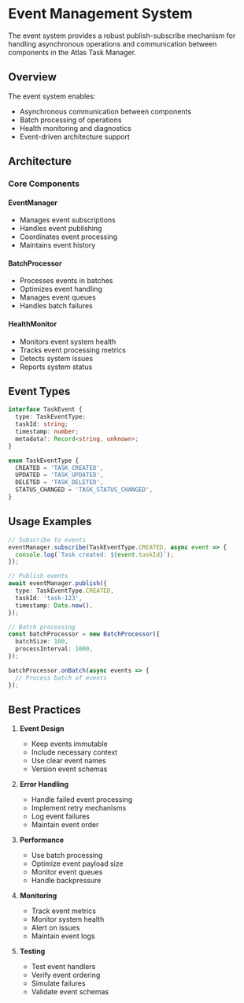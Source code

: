 # Event Management System

The event system provides a robust publish-subscribe mechanism for handling asynchronous operations
and communication between components in the Atlas Task Manager.

## Overview

The event system enables:

- Asynchronous communication between components
- Batch processing of operations
- Health monitoring and diagnostics
- Event-driven architecture support

## Architecture

### Core Components

#### EventManager

- Manages event subscriptions
- Handles event publishing
- Coordinates event processing
- Maintains event history

#### BatchProcessor

- Processes events in batches
- Optimizes event handling
- Manages event queues
- Handles batch failures

#### HealthMonitor

- Monitors event system health
- Tracks event processing metrics
- Detects system issues
- Reports system status

## Event Types

```typescript
interface TaskEvent {
  type: TaskEventType;
  taskId: string;
  timestamp: number;
  metadata?: Record<string, unknown>;
}

enum TaskEventType {
  CREATED = 'TASK_CREATED',
  UPDATED = 'TASK_UPDATED',
  DELETED = 'TASK_DELETED',
  STATUS_CHANGED = 'TASK_STATUS_CHANGED',
}
```

## Usage Examples

```typescript
// Subscribe to events
eventManager.subscribe(TaskEventType.CREATED, async event => {
  console.log(`Task created: ${event.taskId}`);
});

// Publish events
await eventManager.publish({
  type: TaskEventType.CREATED,
  taskId: 'task-123',
  timestamp: Date.now(),
});

// Batch processing
const batchProcessor = new BatchProcessor({
  batchSize: 100,
  processInterval: 1000,
});

batchProcessor.onBatch(async events => {
  // Process batch of events
});
```

## Best Practices

1. **Event Design**

   - Keep events immutable
   - Include necessary context
   - Use clear event names
   - Version event schemas

2. **Error Handling**

   - Handle failed event processing
   - Implement retry mechanisms
   - Log event failures
   - Maintain event order

3. **Performance**

   - Use batch processing
   - Optimize event payload size
   - Monitor event queues
   - Handle backpressure

4. **Monitoring**

   - Track event metrics
   - Monitor system health
   - Alert on issues
   - Maintain event logs

5. **Testing**
   - Test event handlers
   - Verify event ordering
   - Simulate failures
   - Validate event schemas
